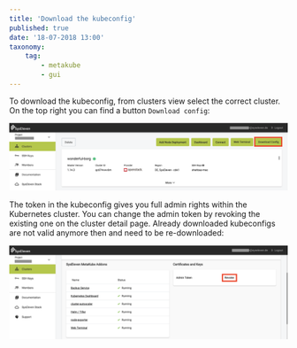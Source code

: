 ```yaml
---
title: 'Download the kubeconfig'
published: true
date: '18-07-2018 13:00'
taxonomy:
    tag:
        - metakube
        - gui
---
```


To download the kubeconfig, from clusters view select the correct cluster. On the top right you can find a button `Download config`:

![Download config button in the top right corner](image_download-kubeconfig_01.png)

The token in the kubeconfig gives you full admin rights within the Kubernetes cluster.
You can change the admin token by revoking the existing one on the cluster detail page. Already downloaded kubeconfigs are not valid anymore then and need to be re-downloaded:

![Revoke the admin token](revoke-admin-token.png)
